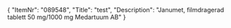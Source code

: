 {
  "ItemNr": "089548",
  "Title": "test",
  "Description": "Janumet, filmdragerad tablett 50 mg/1000 mg Medartuum AB"
}